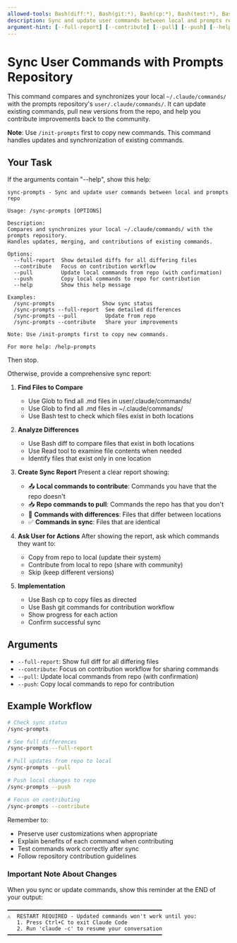 ```yaml
---
allowed-tools: Bash(diff:*), Bash(git:*), Bash(cp:*), Bash(test:*), Bash(echo:*), Read, Write, Edit, Grep, Glob
description: Sync and update user commands between local and prompts repo
argument-hint: [--full-report] [--contribute] [--pull] [--push] [--help]
---
```


# Sync User Commands with Prompts Repository

This command compares and synchronizes your local `~/.claude/commands/` with the prompts repository's `user/.claude/commands/`. It can update existing commands, pull new versions from the repo, and help you contribute improvements back to the community.

**Note**: Use `/init-prompts` first to copy new commands. This command handles updates and synchronization of existing commands.

## Your Task

If the arguments contain "--help", show this help:

```
sync-prompts - Sync and update user commands between local and prompts repo

Usage: /sync-prompts [OPTIONS]

Description:
Compares and synchronizes your local ~/.claude/commands/ with the prompts repository.
Handles updates, merging, and contributions of existing commands.

Options:
  --full-report  Show detailed diffs for all differing files
  --contribute   Focus on contribution workflow
  --pull         Update local commands from repo (with confirmation)
  --push         Copy local commands to repo for contribution
  --help         Show this help message

Examples:
  /sync-prompts               Show sync status
  /sync-prompts --full-report  See detailed differences
  /sync-prompts --pull         Update from repo
  /sync-prompts --contribute   Share your improvements

Note: Use /init-prompts first to copy new commands.

For more help: /help-prompts
```

Then stop.

Otherwise, provide a comprehensive sync report:

1. **Find Files to Compare**
   - Use Glob to find all .md files in user/.claude/commands/
   - Use Glob to find all .md files in ~/.claude/commands/
   - Use Bash test to check which files exist in both locations

2. **Analyze Differences**
   - Use Bash diff to compare files that exist in both locations
   - Use Read tool to examine file contents when needed
   - Identify files that exist only in one location

3. **Create Sync Report**
   Present a clear report showing:
   - 📤 **Local commands to contribute**: Commands you have that the repo doesn't
   - 📥 **Repo commands to pull**: Commands the repo has that you don't  
   - 🔄 **Commands with differences**: Files that differ between locations
   - ✅ **Commands in sync**: Files that are identical

4. **Ask User for Actions**
   After showing the report, ask which commands they want to:
   - Copy from repo to local (update their system)
   - Contribute from local to repo (share with community)
   - Skip (keep different versions)

5. **Implementation**
   - Use Bash cp to copy files as directed
   - Use Bash git commands for contribution workflow
   - Show progress for each action
   - Confirm successful sync

## Arguments

- `--full-report`: Show full diff for all differing files
- `--contribute`: Focus on contribution workflow for sharing commands
- `--pull`: Update local commands from repo (with confirmation)
- `--push`: Copy local commands to repo for contribution

## Example Workflow

```bash
# Check sync status
/sync-prompts

# See full differences
/sync-prompts --full-report

# Pull updates from repo to local
/sync-prompts --pull

# Push local changes to repo
/sync-prompts --push

# Focus on contributing
/sync-prompts --contribute
```

Remember to:
- Preserve user customizations when appropriate
- Explain benefits of each command when contributing
- Test commands work correctly after sync
- Follow repository contribution guidelines

### Important Note About Changes
When you sync or update commands, show this reminder at the END of your output:

```
━━━━━━━━━━━━━━━━━━━━━━━━━━━━━━━━━━━━━━━━━━━━━━━━━
⚠️  RESTART REQUIRED - Updated commands won't work until you:
   1. Press Ctrl+C to exit Claude Code
   2. Run 'claude -c' to resume your conversation
━━━━━━━━━━━━━━━━━━━━━━━━━━━━━━━━━━━━━━━━━━━━━━━━━
```